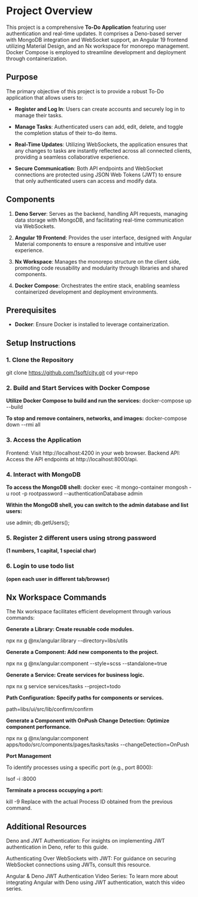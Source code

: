 # Project Overview

This project is a comprehensive **To-Do Application** featuring user authentication and real-time updates. It comprises a Deno-based server with MongoDB integration and WebSocket support, an Angular 19 frontend utilizing Material Design, and an Nx workspace for monorepo management. Docker Compose is employed to streamline development and deployment through containerization.

## Purpose

The primary objective of this project is to provide a robust To-Do application that allows users to:

- **Register and Log In**: Users can create accounts and securely log in to manage their tasks.

- **Manage Tasks**: Authenticated users can add, edit, delete, and toggle the completion status of their to-do items.

- **Real-Time Updates**: Utilizing WebSockets, the application ensures that any changes to tasks are instantly reflected across all connected clients, providing a seamless collaborative experience.

- **Secure Communication**: Both API endpoints and WebSocket connections are protected using JSON Web Tokens (JWT) to ensure that only authenticated users can access and modify data.

## Components

1. **Deno Server**: Serves as the backend, handling API requests, managing data storage with MongoDB, and facilitating real-time communication via WebSockets.

2. **Angular 19 Frontend**: Provides the user interface, designed with Angular Material components to ensure a responsive and intuitive user experience.

3. **Nx Workspace**: Manages the monorepo structure on the client side, promoting code reusability and modularity through libraries and shared components.

4. **Docker Compose**: Orchestrates the entire stack, enabling seamless containerized development and deployment environments.

## Prerequisites

- **Docker**: Ensure Docker is installed to leverage containerization.

## Setup Instructions

### 1. Clone the Repository

git clone https://github.com/1soft/city.git
cd your-repo

### 2. Build and Start Services with Docker Compose

**Utilize Docker Compose to build and run the services:**
docker-compose up --build

**To stop and remove containers, networks, and images:**
docker-compose down --rmi all

### 3. Access the Application
Frontend: Visit http://localhost:4200 in your web browser.
Backend API: Access the API endpoints at http://localhost:8000/api.

### 4. Interact with MongoDB
**To access the MongoDB shell:**
docker exec -it mongo-container mongosh -u root -p rootpassword --authenticationDatabase admin

**Within the MongoDB shell, you can switch to the admin database and list users:**

use admin;
db.getUsers();


### 5. Register 2 different users using strong password 
**(1 numbers, 1 capital, 1 special char)**

### 6. Login to use todo list 
**(open each user in different tab/browser)**

## Nx Workspace Commands
The Nx workspace facilitates efficient development through various commands:

**Generate a Library: Create reusable code modules.**

npx nx g @nx/angular:library --directory=libs/utils

**Generate a Component: Add new components to the project.**

npx nx g @nx/angular:component --style=scss --standalone=true

**Generate a Service: Create services for business logic.**

npx nx g service services/tasks --project=todo

**Path Configuration: Specify paths for components or services.**

path=libs/ui/src/lib/confirm/confirm

**Generate a Component with OnPush Change Detection: Optimize component performance.**

npx nx g @nx/angular:component apps/todo/src/components/pages/tasks/tasks --changeDetection=OnPush

**Port Management**

To identify processes using a specific port (e.g., port 8000):

lsof -i :8000

**Terminate a process occupying a port:**

kill -9 <PID>
Replace <PID> with the actual Process ID obtained from the previous command.

## Additional Resources
Deno and JWT Authentication: For insights on implementing JWT authentication in Deno, refer to this guide.

Authenticating Over WebSockets with JWT: For guidance on securing WebSocket connections using JWTs, consult this resource.

Angular & Deno JWT Authentication Video Series: To learn more about integrating Angular with Deno using JWT authentication, watch this video series.
